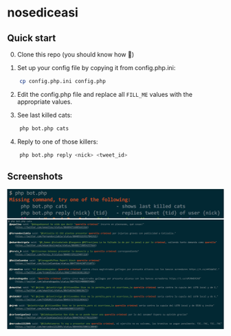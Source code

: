 # nosediceasi

## Quick start

0) Clone this repo (you should know how :grimacing:)

1) Set up your config file by copying it from config.php.ini:

```bash
    cp config.php.ini config.php
```

2) Edit the config.php file and replace all `FILL_ME` values with the appropriate values.

3) See last killed cats:

```bash
    php bot.php cats
```

4) Reply to one of those killers:

```bash
    php bot.php reply <nick> <tweet_id>
```

## Screenshots

![No command](/screenshots/no_command.png)
![Command cats](/screenshots/command_cats.png)
